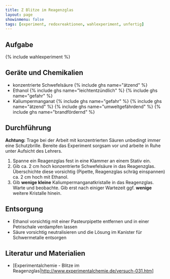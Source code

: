 ```yaml
---
title: Z Blitze im Reagenzglas
layout: page
showinmenu: false
tags: [experiment, redoxreaktionen, wahlexperiment, unfertig]
---
```


## Aufgabe

{% include wahlexperiment %}

## Geräte und Chemikalien

- konzentrierte Schwefelsäure {% include ghs name="ätzend" %}
- Ethanol {% include ghs name="leichtentzündlich" %} {% include ghs name="gefahr" %}
- Kaliumpermanganat {% include ghs name="gefahr" %} {% include ghs name="ätzend" %} {% include ghs name="umweltgefährdend" %} {% include ghs name="brandfördernd" %}

## Durchführung

**Achtung:** Trage bei der Arbeit mit konzentrierten Säuren unbedingt immer eine Schutzbrille. Bereite das Experiment sorgsam vor und arbeite in Ruhe unter Aufsicht des Lehrers.

1. Spanne ein Reagenzglas fest in eine Klammer an einem Stativ ein.
2. Gib ca. 2 cm hoch konzentrierte Schwefelsäure in das Reagenzglas. Überschichte diese vorsichtig (Pipette, Reagenzglas schräg einspannen) ca. 2 cm hoch mit Ethanol. 
3. Gib **wenige kleine** Kaliumpermanganatkristalle in das Reagenzglas. Warte und beobachte. Gib erst nach einiger Wartezeit ggf. **wenige** weitere Kristalle hinein.

## Entsorgung

- Ethanol vorsichtig mit einer Pasteurpipette entfernen und in einer Petrischale verdampfen lassen
- Säure vorsichtig neutralisieren und die Lösung im Kanister für Schwermetalle entsorgen

## Literatur und Materialien

- [Experimentalchemie - Blitze im Reagenzglas|http://www.experimentalchemie.de/versuch-031.htm]

